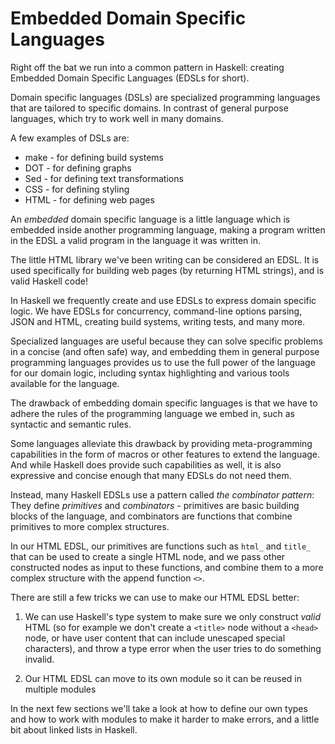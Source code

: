 # Embedded Domain Specific Languages

Right off the bat we run into a common pattern in Haskell: creating
Embedded Domain Specific Languages (EDSLs for short).

Domain specific languages (DSLs) are specialized programming languages that are
tailored to specific domains. In contrast of general purpose languages,
which try to work well in many domains.

A few examples of DSLs are:

- make - for defining build systems
- DOT - for defining graphs
- Sed - for defining text transformations
- CSS - for defining styling
- HTML - for defining web pages

An *embedded* domain specific language is a little language which is
embedded inside another programming language, making a program written in
the EDSL a valid program in the language it was written in.

The little HTML library we've been writing can be considered an EDSL.
It is used specifically for building web pages (by returning HTML strings),
and is valid Haskell code!

In Haskell we frequently create and use EDSLs to express domain specific
logic. We have EDSLs for concurrency, command-line options parsing, JSON and HTML,
creating build systems, writing tests, and many more.

Specialized languages are useful because they can solve specific problems in
a concise (and often safe) way, and embedding them in general purpose programming
languages provides us to use the full power of the language for our domain logic,
including syntax highlighting and various tools available for the language.

The drawback of embedding domain specific languages is that we have to adhere
the rules of the programming language we embed in, such as syntactic and semantic rules.

Some languages alleviate this drawback by providing meta-programming capabilities
in the form of macros or other features to extend the language.
And while Haskell does provide such capabilities as well, it is also expressive and concise
enough that many EDSLs do not need them.

Instead, many Haskell EDSLs use a pattern called _the combinator pattern_:
They define *primitives* and *combinators* -
primitives are basic building blocks of the language,
and combinators are functions that combine primitives to more complex structures.

In our HTML EDSL, our primitives are functions such as `html_` and `title_`
that can be used to create a single HTML node, and we pass other
constructed nodes as input to these functions, and combine them to a more complex
structure with the append function `<>`.

There are still a few tricks we can use to make our HTML EDSL better:

1. We can use Haskell's type system to make sure we only construct *valid*
   HTML (so for example we don't create a `<title>` node
   without a `<head>` node, or have user content that 
   can include unescaped special characters),
   and throw a type error when the user tries to do something invalid.

2. Our HTML EDSL can move to its own module so it can be reused in multiple modules

In the next few sections we'll take a look at how to define our own types and
how to work with modules to make it harder to make errors, and a little bit
about linked lists in Haskell.
